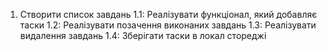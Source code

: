 1. Створити список завдань
  1.1: Реалізувати функціонал, який добавляє таски 
  1.2: Реалізувати позачення виконаних завдань
  1.3: Реалізувати видалення завдань
  1.4: Зберігати таски в локал стореджі
  

